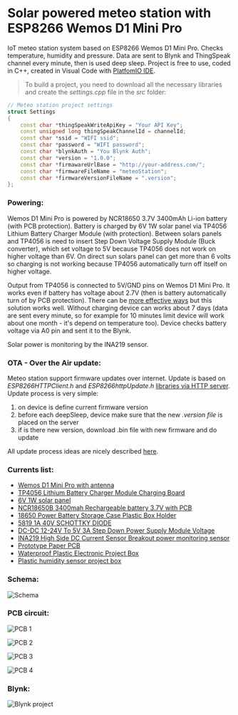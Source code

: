 # Solar powered meteo station with ESP8266 Wemos D1 Mini Pro
IoT meteo station system based on ESP8266 Wemos D1 Mini Pro. Checks temperature, humidity and pressure. Data are sent to Blynk and ThingSpeak channel every minute, then is used deep sleep. Project is free to use, coded in C++, created in Visual Code with [PlatfomIO IDE](http://docs.platformio.org/en/latest/ide/vscode.html).

> To build a project, you need to download all the necessary libraries and create the *settings.cpp* file in the *src* folder:
```c++
// Meteo station project settings
struct Settings
{
    const char *thingSpeakWriteApiKey = "Your API Key";
    const unsigned long thingSpeakChannelId = channelId;
    const char *ssid = "WIFI ssid";
    const char *password = "WIFI password";
    const char *blynkAuth = "You Blynk Auth";
    const char *version = "1.0.0";
    const char *firmawareUrlBase = "http://your-address.com/";
    const char *firmwareFileName = "meteoStation";
    const char *firmwareVersionFileName = ".version";
};
```

### Powering:
Wemos D1 Mini Pro is powered by NCR18650 3.7V 3400mAh Li-ion battery (with PCB protection). Battery is charged by 6V 1W solar panel via TP4056 Lithium Battery Charger Module (with protection). Between solars panels and TP4056 is need to insert Step Down Voltage Supply Module (Buck converter), which set voltage to 5V because TP4056 does not work on higher voltage than 6V. On direct sun solars panel can get more than 6 volts so charging is not working because TP4056 automatically turn off itself on higher voltage.

Output from TP4056 is connected to 5V/GND pins on Wemos D1 Mini Pro. It works even if battery has voltage about 2.7V (then is battery automatically turn of by PCB protection). There can be [more effective ways](https://github.com/z2amiller/sensorboard/blob/master/PowerSaving.md) but this solution works well. Without charging device can works about 7 days (data are sent every minute, so for example for 10 minutes limit device will work about one month - it's depend on temperature too). Device checks battery voltage via A0 pin and sent it to the Blynk.

Solar power is monitoring by the INA219 sensor.

### OTA - Over the Air update:
Meteo station support firmware updates over internet. Update is based on *ESP8266HTTPClient.h* and *ESP8266httpUpdate.h* [libraries via HTTP server](https://github.com/esp8266/Arduino/blob/master/doc/ota_updates/readme.rst#http-server). Update process is very simple:
1. on device is define current firmware version
2. before each deepSleep, device make sure that the new *.version file* is placed on  the server
3. if is there new version, download .bin file with new firmware and do update

All update process ideas are nicely described [here](https://www.bakke.online/index.php/2017/06/02/self-updating-ota-firmware-for-esp8266/).

### Currents list:

* [Wemos D1 Mini Pro with antenna](https://www.aliexpress.com/item/WEMOS-D1-Mini-Pro-16M-Bytes-External-Antenna-Connector-ESP8266-WIFI-IoT-Board/32747247131.html)
* [TP4056 Lithium Battery Charger Module Charging Board](https://www.aliexpress.com/item/Automatic-Protection-2PCS-Micro-USB-5V-1A-18650-TP4056-Lithium-Battery-Charger-Module-Charging-Board-With/32216803000.html)
* [6V 1W solar panel](https://www.aliexpress.com/item/BUHESHUI-6V-1000mA-6W-Mini-Monocrystalline-PET-Solar-Panel-Small-Solar-Cell-Battery-Bicycle-Sharing-Share/32832618716.html)
* [NCR18650B 3400mah Rechargeable battery 3.7V with PCB](https://www.aliexpress.com/item/2-PCS-lot-New-Protected-Original-Rechargeable-battery-18650-NCR18650B-3400mah-with-PCB-3-7V-Free/32628168837.html)
* [18650 Power Battery Storage Case Plastic Box Holder](https://www.aliexpress.com/item/1pcs-18650-Power-Battery-Storage-Case-Plastic-Box-Holder-With-Leads-Oct24/32756928086.html)
* [5819 1A 40V SCHOTTKY DIODE](https://www.aliexpress.com/item/50Pcs-1N5819-5819-1A-40V-SCHOTTKY-DIODE-NEW/32216810320.html)
* [DC-DC 12-24V To 5V 3A Step Down Power Supply Module Voltage](https://www.aliexpress.com/item/5Pcs-TL081-TL081CP-TI-IC-JFET-Input-Operational-Amplifiers-DIP-8-NEW-AL/32629679397.html)
* [INA219 High Side DC Current Sensor Breakout power monitoring sensor](https://www.aliexpress.com/item/INA219-I2C-interface-High-Side-DC-Current-Sensor-Breakout-power-monitoring-sensor-module/32676454542.html)
* [Prototype Paper PCB](https://www.aliexpress.com/item/Hot-Free-shipping-1Pcs-5-7-PCB-5x7-PCB-5cm-7cm-DIY-Prototype-Paper-PCB-Universal/32774676055.html)
* [Waterproof Plastic Electronic Project Box](https://www.aliexpress.com/item/115x90x55mm-Waterproof-Plastic-Electronic-Project-Box-Enclosure-Cover-CASE-L057-New-hot/32824079176.html)
* [Plastic humidity sensor project box](https://www.aliexpress.com/item/szomk-plastic-humidity-sensor-project-box-2-pcs-84-27-16mm-diy-wall-mounting-plastic-junction/32586666805.htmll)

### Schema:
![Schema](https://github.com/vitzaoral/metheo-station/blob/master/schema/meteo_schema.jpg)

### PCB circuit:
![PCB 1](https://github.com/vitzaoral/metheo-station/blob/master/schema/pcb_1.jpg)

![PCB 2](https://github.com/vitzaoral/metheo-station/blob/master/schema/pcb_2.jpg)

![PCB 3](https://github.com/vitzaoral/metheo-station/blob/master/schema/pcb_3.jpg)

![PCB 4](https://github.com/vitzaoral/metheo-station/blob/master/schema/pcb_4.jpg)

### Blynk:
![Blynk project](https://github.com/vitzaoral/metheo-station/blob/master/schema/blynk.JPG)
